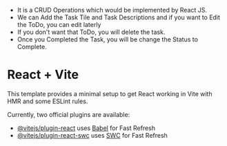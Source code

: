 * It is a CRUD Operations which would be implemented by React JS.
* We can Add the Task Tile and Task Descriptions and if you want to Edit the ToDo, you can edit laterly
* If you don't want that ToDo, you will delete the task.
* Once you Completed the Task, you will be change the Status to Complete.

# React + Vite

This template provides a minimal setup to get React working in Vite with HMR and some ESLint rules.

Currently, two official plugins are available:

- [@vitejs/plugin-react](https://github.com/vitejs/vite-plugin-react/blob/main/packages/plugin-react/README.md) uses [Babel](https://babeljs.io/) for Fast Refresh
- [@vitejs/plugin-react-swc](https://github.com/vitejs/vite-plugin-react-swc) uses [SWC](https://swc.rs/) for Fast Refresh
